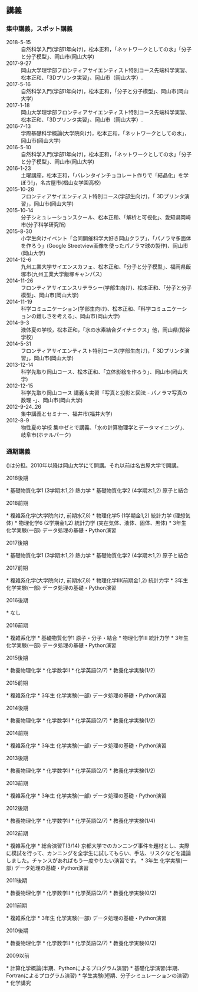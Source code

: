 
## 講義


### 集中講義，スポット講義

<dl>
  <dt>2018-5-15</dt><dd>自然科学入門(学部1年向け)，松本正和，「ネットワークとしての水」「分子と分子模型」、岡山市(岡山大学)
</dd>
  <dt>2017-9-27</dt><dd>岡山大学理学部フロンティアサイエンティスト特別コース先端科学実習、松本正和、「3Dプリンタ実習」、岡山市（岡山大学）.
</dd>
  <dt>2017-5-16</dt><dd>自然科学入門(学部1年向け)，松本正和，「分子と分子模型」、岡山市(岡山大学)
</dd>
  <dt>2017-1-18</dt><dd>岡山大学理学部フロンティアサイエンティスト特別コース先端科学実習、松本正和、「3Dプリンタ実習」、岡山市（岡山大学）.
</dd>
  <dt>2016-7-13</dt><dd>学際基礎科学概論(大学院向け)，松本正和，「ネットワークとしての水」，岡山市(岡山大学)
</dd>
  <dt>2016-5-10</dt><dd>自然科学入門(学部1年向け)，松本正和，「ネットワークとしての水」「分子と分子模型」、岡山市(岡山大学)
</dd>
  <dt>2016-1-23</dt><dd>土曜講座，松本正和，「バレンタインチョコレート作りで「結晶化」を学ぼう!」，名古屋市(椙山女学園高校)
</dd>
  <dt>2015-10-28</dt><dd>フロンティアサイエンティスト特別コース(学部生向け)，「 3Dプリンタ演習」，岡山市(岡山大学)
</dd>
  <dt>2015-10-14</dt><dd>分子シミュレーションスクール、松本正和、「解析と可視化」、愛知県岡崎市(分子科学研究所)
</dd>
  <dt>2015-8-30</dt><dd>小学生向けイベント「合同開催科学大好き岡山クラブ」，「パノラマ多面体を作ろう」(Google Streetview画像を使ったパノラマ球の製作)、岡山市(岡山大学)
</dd>
  <dt>2014-12-6</dt><dd>九州工業大学サイエンスカフェ、松本正和、「分子と分子模型」、福岡県飯塚市(九州工業大学飯塚キャンパス)
</dd>
  <dt>2014-11-26</dt><dd>フロンティアサイエンスリテラシー(学部生向け)、松本正和、「分子と分子模型」、岡山市(岡山大学)
</dd>
  <dt>2014-11-19</dt><dd>科学コミュニケーション(学部生向け)、松本正和、「科学コミュニケーションの難しさを考える」、岡山市(岡山大学)
</dd>
  <dt>2014-9-3</dt><dd>液体夏の学校，松本正和，「水の水素結合ダイナミクス」他，岡山県(閑谷学校)
</dd>
  <dt>2014-5-31</dt><dd>フロンティアサイエンティスト特別コース(学部生向け)，「 3Dプリンタ演習」，岡山市(岡山大学)
</dd>
  <dt>2013-12-14</dt><dd>科学先取り岡山コース、松本正和、「立体影絵を作ろう」、岡山市(岡山大学)
</dd>
  <dt>2012-12-15</dt><dd>科学先取り岡山コース 講義＆実習「写真と投影と図法 - パノラマ写真の数理 -」、岡山市(岡山大学)
</dd>
  <dt>2012-9-24..26</dt><dd>集中講義とセミナー、福井市(福井大学)
</dd>
  <dt>2012-8-9</dt><dd>物性夏の学校 集中ゼミで講義、「水の計算物理学とデータマイニング」、岐阜市(ホテルパーク)
</dd>
</dl>

### 通期講義

()は分担。2010年以降は岡山大学にて開講。それ以前は名古屋大学で開講。

<dl>
  <dt>2018後期
</dt><dd></dd>
</dl>
* 基礎物質化学1 (3学期木1,2) 熱力学
* 基礎物質化学2 (4学期木1,2) 原子と結合
<dl>
  <dt>2018前期
</dt><dd></dd>
</dl>
* 複雑系化学(大学院向け, 前期水7,8)
* 物理化学5 (1学期金1,2) 統計力学 (理想気体)
* 物理化学6 (2学期金1,2) 統計力学 (実在気体、液体、固体、黒体)
* 3年生 化学実験(一部)  データ処理の基礎・Python演習
<dl>
  <dt>2017後期
</dt><dd></dd>
</dl>
* 基礎物質化学1 (3学期木1,2) 熱力学
* 基礎物質化学2 (4学期木1,2) 原子と結合
<dl>
  <dt>2017前期
</dt><dd></dd>
</dl>
* 複雑系化学(大学院向け, 前期水7,8)
* 物理化学III(前期金1,2) 統計力学
* 3年生 化学実験(一部)  データ処理の基礎・Python演習
<dl>
  <dt>2016後期
</dt><dd></dd>
</dl>
* なし
<dl>
  <dt>2016前期
</dt><dd></dd>
</dl>
* 複雑系化学
* 基礎物質化学1 原子・分子・結合
* 物理化学III 統計力学
* 3年生 化学実験(一部)  データ処理の基礎・Python演習
<dl>
  <dt>2015後期
</dt><dd></dd>
</dl>
* 教養物理化学
* 化学数学II
* 化学英語(2/7)
* 教養化学実験(1/2)
<dl>
  <dt>2015前期
</dt><dd></dd>
</dl>
* 複雑系化学
* 3年生 化学実験(一部)  データ処理の基礎・Python演習
<dl>
  <dt>2014後期
</dt><dd></dd>
</dl>
* 教養物理化学
* 化学数学II
* 化学英語(2/7)
* 教養化学実験(1/2)
<dl>
  <dt>2014前期
</dt><dd></dd>
</dl>
* 複雑系化学
* 3年生 化学実験(一部)  データ処理の基礎・Python演習
<dl>
  <dt>2013後期
</dt><dd></dd>
</dl>
* 教養物理化学
* 化学数学II
* 化学英語(2/7)
* 教養化学実験(1/2)
<dl>
  <dt>2013前期
</dt><dd></dd>
</dl>
* 複雑系化学
* 3年生 化学実験(一部)  データ処理の基礎・Python演習
<dl>
  <dt>2012後期
</dt><dd></dd>
</dl>
* 教養物理化学
* 化学数学II
* 化学英語(2/7)
* 教養化学実験(1/4)
<dl>
  <dt>2012前期
</dt><dd></dd>
</dl>
* 複雑系化学
* 総合演習T(3/14) 京都大学でのカンニング事件を題材とし、実際に模試を行って、カンニングを全学生に試してもらい、手法、リスクなどを議論しました。チャンスがあればもう一度やりたい演習です。
* 3年生 化学実験(一部)  データ処理の基礎・Python演習
<dl>
  <dt>2011後期
</dt><dd></dd>
</dl>
* 教養物理化学
* 化学数学II
* 化学英語(2/7)
* 教養化学実験(0/2)
<dl>
  <dt>2011前期
</dt><dd></dd>
</dl>
* 複雑系化学
* 3年生 化学実験(一部)  データ処理の基礎・Python演習
<dl>
  <dt>2010後期
</dt><dd></dd>
</dl>
* 教養物理化学
* 化学数学II
* 化学英語(2/7)
* 教養化学実験(0/2)
<dl>
  <dt>2009以前
</dt><dd></dd>
</dl>
* 計算化学概論(半期、Pythonによるプログラム演習)
* 基礎化学演習(半期、Fortranによるプログラム演習)
* 学生実験(短期、分子シミュレーションの演習)
* 化学講究

